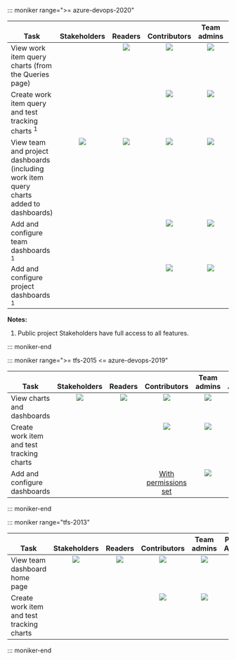 

::: moniker range=">= azure-devops-2020"

<table>
<tr valign="bottom">
<th width="310px">Task</th>
<th>Stakeholders</th>
<th>Readers</th>
<th>Contributors</th>
<th>Team admins</th>
<th width="20%">Project Admins</th>
</tr>
<tbody valign="top" align="center">
<tr>
<td align="left">View work item query charts (from the Queries page) 
</td>
<td> </td>
<td><img src="/azure/devops/media/icons/checkmark.png"/></td>
<td><img src="/azure/devops/media/icons/checkmark.png"/></td>
<td><img src="/azure/devops/media/icons/checkmark.png"/></td>
<td><img src="/azure/devops/media/icons/checkmark.png"/></td>
</tr>
<tr>
<td align="left">Create work item query and test tracking charts <sup>1</sup>
</td>
<td>  </td>
<td>  </td>
<td><img src="/azure/devops/media/icons/checkmark.png"/></td>
<td><img src="/azure/devops/media/icons/checkmark.png"/></td>
<td><img src="/azure/devops/media/icons/checkmark.png"/></td>
</tr>
<tr>
<td align="left">View team and project dashboards (including work item query charts added to dashboards) 
</td>
<td><img src="/azure/devops/media/icons/checkmark.png"/></td>
<td><img src="/azure/devops/media/icons/checkmark.png"/></td>
<td><img src="/azure/devops/media/icons/checkmark.png"/></td>
<td><img src="/azure/devops/media/icons/checkmark.png"/></td>
<td><img src="/azure/devops/media/icons/checkmark.png"/></td>
</tr>
<tr>
<td align="left">Add and configure team dashboards <sup>1</sup>
</td>
<td>  </td>
<td>  </td>
<td><img src="/azure/devops/media/icons/checkmark.png"/></td>
<td><img src="/azure/devops/media/icons/checkmark.png"/></td>
<td><img src="/azure/devops/media/icons/checkmark.png"/></td>
</tr>
<tr>
<td align="left">Add and configure project dashboards <sup>1</sup>
</td>
<td>  </td>
<td>  </td>
<td><img src="/azure/devops/media/icons/checkmark.png"/></td>
<td><img src="/azure/devops/media/icons/checkmark.png"/></td>
<td><img src="/azure/devops/media/icons/checkmark.png"/></td>
</tr>
</tbody>
</table>

**Notes:**
1. Public project Stakeholders have full access to all features. 

::: moniker-end  


::: moniker range=">= tfs-2015 <= azure-devops-2019"

<table>
<tr valign="bottom">
<th width="310px">Task</th>
<th>Stakeholders</th>
<th>Readers</th>
<th>Contributors</th>
<th>Team admins</th>
<th width="20%">Project Admins</th>
</tr>
<tbody valign="top" align="center">
<tr>
<td align="left">View charts and dashboards
</td>
<td><img src="/azure/devops/media/icons/checkmark.png"/></td>
<td><img src="/azure/devops/media/icons/checkmark.png"/></td>
<td><img src="/azure/devops/media/icons/checkmark.png"/></td>
<td><img src="/azure/devops/media/icons/checkmark.png"/></td>
<td><img src="/azure/devops/media/icons/checkmark.png"/></td>
</tr>
<tr>
<td align="left">Create work item and test tracking charts 
</td>
<td>  </td>
<td>  </td>
<td><img src="/azure/devops/media/icons/checkmark.png"/></td>
<td><img src="/azure/devops/media/icons/checkmark.png"/></td>
<td><img src="/azure/devops/media/icons/checkmark.png"/></td>
</tr>
<tr>
<td align="left">Add and configure dashboards<br/></td>
<td>  </td>
<td>  </td>
<td><a href="/azure/devops/report/dashboards/dashboard-permissions" data-raw-source="[With permissions set](/azure/devops/report/dashboards/dashboard-permissions)">With permissions set</a></td>
<td><img src="/azure/devops/media/icons/checkmark.png"/></td>
<td><img src="/azure/devops/media/icons/checkmark.png"/></td>
</tr>
</tbody>
</table>

::: moniker-end  


::: moniker range="tfs-2013"

<table>
<tr valign="bottom">
<th width="310px">Task</th>
<th>Stakeholders</th>
<th>Readers</th>
<th>Contributors</th>
<th>Team admins</th>
<th width="20%">Project Admins</th>
</tr>
<tbody valign="top" align="center">
<tr>
<td align="left">View team dashboard home page
</td>
<td><img src="/azure/devops/media/icons/checkmark.png"/></td>
<td><img src="/azure/devops/media/icons/checkmark.png"/></td>
<td><img src="/azure/devops/media/icons/checkmark.png"/></td>
<td><img src="/azure/devops/media/icons/checkmark.png"/></td>
<td><img src="/azure/devops/media/icons/checkmark.png"/></td>
</tr>
<tr>
<td align="left">Create work item and test tracking charts 
</td>
<td>  </td>
<td>  </td>
<td><img src="/azure/devops/media/icons/checkmark.png"/></td>
<td><img src="/azure/devops/media/icons/checkmark.png"/></td>
<td><img src="/azure/devops/media/icons/checkmark.png"/></td>
</tr>
</tbody>
</table>

::: moniker-end 